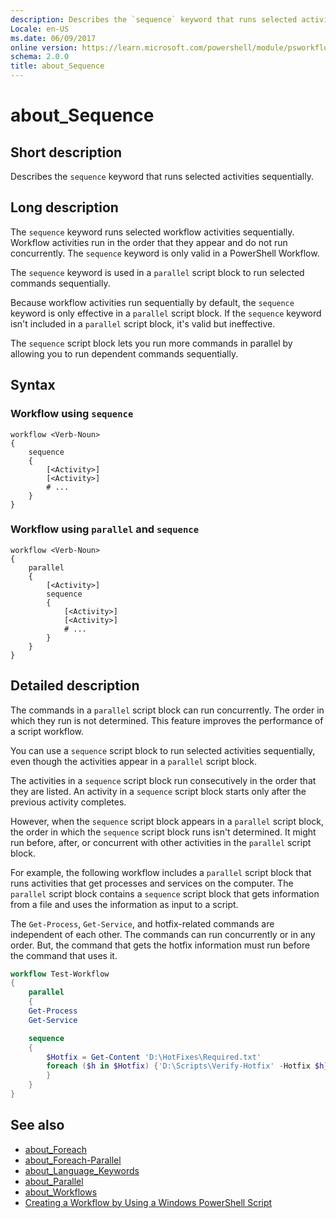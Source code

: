 ```yaml
---
description: Describes the `sequence` keyword that runs selected activities sequentially.
Locale: en-US
ms.date: 06/09/2017
online version: https://learn.microsoft.com/powershell/module/psworkflow/about/about_sequence?view=powershell-5.1&WT.mc_id=ps-gethelp
schema: 2.0.0
title: about_Sequence
---
```


# about_Sequence

## Short description

Describes the `sequence` keyword that runs selected activities sequentially.

## Long description

The `sequence` keyword runs selected workflow activities sequentially. Workflow
activities run in the order that they appear and do not run concurrently. The
`sequence` keyword is only valid in a PowerShell Workflow.

The `sequence` keyword is used in a `parallel` script block to run selected
commands sequentially.

Because workflow activities run sequentially by default, the `sequence` keyword
is only effective in a `parallel` script block. If the `sequence` keyword isn't
included in a `parallel` script block, it's valid but ineffective.

The `sequence` script block lets you run more commands in parallel by allowing
you to run dependent commands sequentially.

## Syntax

### Workflow using `sequence`

```
workflow <Verb-Noun>
{
    sequence
    {
        [<Activity>]
        [<Activity>]
        # ...
    }
}
```

### Workflow using `parallel` and `sequence`

```
workflow <Verb-Noun>
{
    parallel
    {
        [<Activity>]
        sequence
        {
            [<Activity>]
            [<Activity>]
            # ...
        }
    }
}
```

## Detailed description

The commands in a `parallel` script block can run concurrently. The order in
which they run is not determined. This feature improves the performance of a
script workflow.

You can use a `sequence` script block to run selected activities sequentially,
even though the activities appear in a `parallel` script block.

The activities in a `sequence` script block run consecutively in the order that
they are listed. An activity in a `sequence` script block starts only after the
previous activity completes.

However, when the `sequence` script block appears in a `parallel` script block,
the order in which the `sequence` script block runs isn't determined. It might
run before, after, or concurrent with other activities in the `parallel` script
block.

For example, the following workflow includes a `parallel` script block that
runs activities that get processes and services on the computer. The `parallel`
script block contains a `sequence` script block that gets information from a
file and uses the information as input to a script.

The `Get-Process`, `Get-Service`, and hotfix-related commands are independent
of each other. The commands can run concurrently or in any order. But, the
command that gets the hotfix information must run before the command that uses
it.

```powershell
workflow Test-Workflow
{
    parallel
    {
    Get-Process
    Get-Service

    sequence
    {
        $Hotfix = Get-Content 'D:\HotFixes\Required.txt'
        foreach ($h in $Hotfix) {'D:\Scripts\Verify-Hotfix' -Hotfix $h}
        }
    }
}
```

## See also

- [about_Foreach](../../Microsoft.PowerShell.Core/About/about_Foreach.md)
- [about_Foreach-Parallel](about_Foreach-Parallel.md)
- [about_Language_Keywords](../../Microsoft.PowerShell.Core/About/about_Language_Keywords.md)
- [about_Parallel](about_Parallel.md)
- [about_Workflows](about_Workflows.md)
- [Creating a Workflow by Using a Windows PowerShell Script](/previous-versions/powershell/scripting/developer/workflow/creating-a-workflow-by-using-a-windows-powershell-script)
